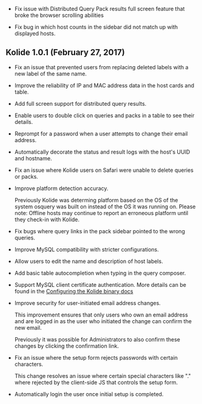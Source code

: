 *   Fix issue with Distributed Query Pack results full screen feature that broke the browser scrolling abilities

*   Fix bug in which host counts in the sidebar did not match up with displayed hosts.

## Kolide 1.0.1 (February 27, 2017) ##

*   Fix an issue that prevented users from replacing deleted labels with a new label of the same name.

*   Improve the reliability of IP and MAC address data in the host cards and table.

*   Add full screen support for distributed query results.

*   Enable users to double click on queries and packs in a table to see their details.

*   Reprompt for a password when a user attempts to change their email address.

*   Automatically decorate the status and result logs with the host's UUID and hostname.

*   Fix an issue where Kolide users on Safari were unable to delete queries or packs.

*   Improve platform detection accuracy.

    Previously Kolide was determing platform based on the OS of the system osquery
    was built on instead of the OS it was running on. Please note: Offline hosts
    may continue to report an erroneous platform until they check-in with Kolide.

*   Fix bugs where query links in the pack sidebar pointed to the wrong queries.

*   Improve MySQL compatibility with stricter configurations.

*   Allow users to edit the name and description of host labels.

*   Add basic table autocompletion when typing in the query composer.

*   Support MySQL client certificate authentication. More details can be found in the [Configuring the Kolide binary docs](https://docs.kolide.co/kolide/1.0.1/infrastructure/configuring-the-kolide-binary.html)

*   Improve security for user-initiated email address changes.

    This improvement ensures that only users who own an email address and are
    logged in as the user who initiated the change can confirm the new email.

    Previously it was possible for Administrators to also confirm these changes
    by clicking the confirmation link.

*   Fix an issue where the setup form rejects passwords with certain characters.

    This change resolves an issue where certain special characters like "."
    where rejected by the client-side JS that controls the setup form.

*   Automatically login the user once initial setup is completed.
